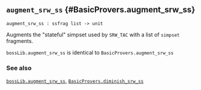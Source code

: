 ## `augment_srw_ss` {#BasicProvers.augment_srw_ss}


```
augment_srw_ss : ssfrag list -> unit
```



Augments the "stateful" simpset used by `SRW_TAC` with a list of
`simpset` fragments.


`bossLib.augment_srw_ss` is identical to `BasicProvers.augment_srw_ss`

### See also

[`bossLib.augment_srw_ss`](#bossLib.augment_srw_ss), [`BasicProvers.diminish_srw_ss`](#BasicProvers.diminish_srw_ss)

